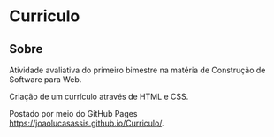 # Curriculo
## Sobre
Atividade avaliativa do primeiro bimestre na matéria de Construção de Software para Web.

Criação de um currículo através de HTML e CSS.

Postado por meio do GitHub Pages <https://joaolucasassis.github.io/Curriculo/>.
